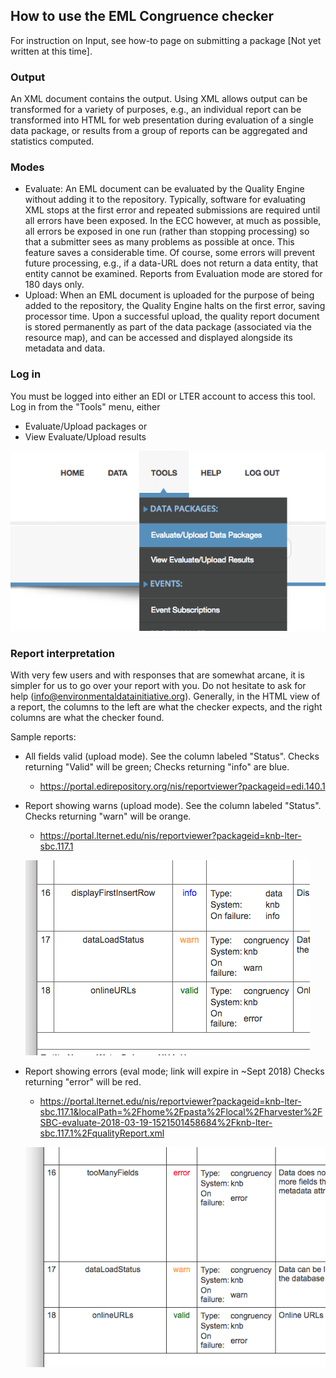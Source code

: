 ## How to use the EML Congruence checker
For instruction on Input, see how-to page on submitting a package [Not yet written at this time].
### Output
An XML document contains the output. Using XML allows output can be transformed for a variety of purposes, e.g., an individual report can be transformed into HTML for web presentation during evaluation of a single data package, or results from a group of reports can be aggregated and statistics computed. 

### Modes
- Evaluate: An EML document can be evaluated by the Quality Engine without adding it to the repository. Typically, software for evaluating XML stops at the first error and repeated submissions are required until all errors have been exposed. In the ECC however, at much as possible, all errors be exposed in one run (rather than stopping processing) so that a submitter sees as many problems as possible at once. This feature saves a considerable time. Of course, some errors will prevent future
processing, e.g., if a data-URL does not return a data entity, that entity cannot be examined. Reports from Evaluation mode are
stored for 180 days only.
- Upload: When an EML document is uploaded for the purpose of being added to the repository, the Quality Engine halts on the first error, saving processor time. Upon a successful upload, the quality report document is stored permanently as part of the data package (associated via the resource map), and can be accessed and displayed alongside its metadata and data. 

### Log in
You must be logged into either an EDI or LTER account to access this tool. Log in from the "Tools" menu, either 
- Evaluate/Upload packages or
- View Evaluate/Upload results

![Tools login](Tools_login.png)



### Report interpretation
With very few users and with responses that are somewhat arcane, it is simpler for us to go over your report with you. Do not hesitate to ask for help (info@environmentaldatainitiative.org). 
Generally, in the HTML view of a report, the columns to the left are what the checker expects, and the right columns are what the checker found. 

Sample reports:
- All fields valid (upload mode). See the column labeled "Status". Checks returning "Valid" will be green; Checks returning "info" are blue.
  - https://portal.edirepository.org/nis/reportviewer?packageid=edi.140.1
- Report showing warns (upload mode). See the column labeled "Status". Checks returning "warn" will be orange.
  - https://portal.lternet.edu/nis/reportviewer?packageid=knb-lter-sbc.117.1
  
  ![Example, info-warn-valid](info_warn_valid.png)
  
- Report showing errors (eval mode; link will expire in ~Sept 2018)  Checks returning "error" will be red.
  - https://portal.lternet.edu/nis/reportviewer?packageid=knb-lter-sbc.117.1&localPath=%2Fhome%2Fpasta%2Flocal%2Fharvester%2FSBC-evaluate-2018-03-19-1521501458684%2Fknb-lter-sbc.117.1%2FqualityReport.xml

  ![Example, error-warn-valid](error_warn_valid.png)
